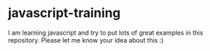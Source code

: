 # javascript-training

I am learning javascript and try to put lots of great examples in this repository.
Please let me know your idea about this :)
